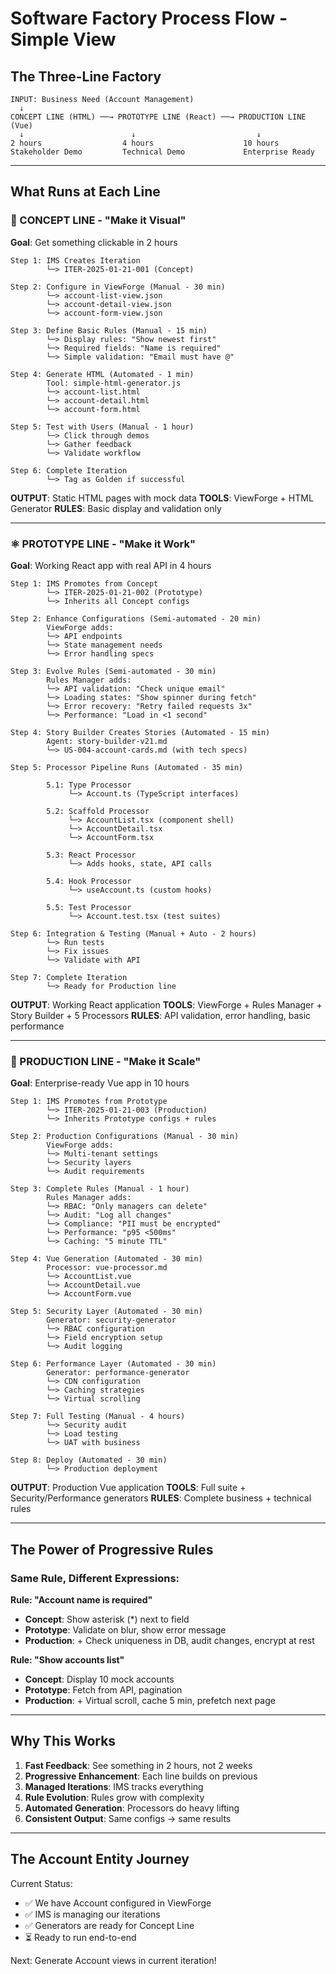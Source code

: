 # Software Factory Process Flow - Simple View

## The Three-Line Factory

```
INPUT: Business Need (Account Management)
  ↓
CONCEPT LINE (HTML) ──→ PROTOTYPE LINE (React) ──→ PRODUCTION LINE (Vue)
  ↓                        ↓                           ↓
2 hours                  4 hours                    10 hours
Stakeholder Demo         Technical Demo             Enterprise Ready
```

---

## What Runs at Each Line

### 🎨 CONCEPT LINE - "Make it Visual"
**Goal**: Get something clickable in 2 hours

```
Step 1: IMS Creates Iteration
        └─> ITER-2025-01-21-001 (Concept)

Step 2: Configure in ViewForge (Manual - 30 min)
        └─> account-list-view.json
        └─> account-detail-view.json  
        └─> account-form-view.json

Step 3: Define Basic Rules (Manual - 15 min)
        └─> Display rules: "Show newest first"
        └─> Required fields: "Name is required"
        └─> Simple validation: "Email must have @"

Step 4: Generate HTML (Automated - 1 min)
        Tool: simple-html-generator.js
        └─> account-list.html
        └─> account-detail.html
        └─> account-form.html

Step 5: Test with Users (Manual - 1 hour)
        └─> Click through demos
        └─> Gather feedback
        └─> Validate workflow

Step 6: Complete Iteration
        └─> Tag as Golden if successful
```

**OUTPUT**: Static HTML pages with mock data
**TOOLS**: ViewForge + HTML Generator
**RULES**: Basic display and validation only

---

### ⚛️ PROTOTYPE LINE - "Make it Work"
**Goal**: Working React app with real API in 4 hours

```
Step 1: IMS Promotes from Concept
        └─> ITER-2025-01-21-002 (Prototype)
        └─> Inherits all Concept configs

Step 2: Enhance Configurations (Semi-automated - 20 min)
        ViewForge adds:
        └─> API endpoints
        └─> State management needs
        └─> Error handling specs

Step 3: Evolve Rules (Semi-automated - 30 min)
        Rules Manager adds:
        └─> API validation: "Check unique email"
        └─> Loading states: "Show spinner during fetch"
        └─> Error recovery: "Retry failed requests 3x"
        └─> Performance: "Load in <1 second"

Step 4: Story Builder Creates Stories (Automated - 15 min)
        Agent: story-builder-v21.md
        └─> US-004-account-cards.md (with tech specs)

Step 5: Processor Pipeline Runs (Automated - 35 min)
        
        5.1: Type Processor
             └─> Account.ts (TypeScript interfaces)
        
        5.2: Scaffold Processor  
             └─> AccountList.tsx (component shell)
             └─> AccountDetail.tsx
             └─> AccountForm.tsx
        
        5.3: React Processor
             └─> Adds hooks, state, API calls
        
        5.4: Hook Processor
             └─> useAccount.ts (custom hooks)
        
        5.5: Test Processor
             └─> Account.test.tsx (test suites)

Step 6: Integration & Testing (Manual + Auto - 2 hours)
        └─> Run tests
        └─> Fix issues
        └─> Validate with API

Step 7: Complete Iteration
        └─> Ready for Production line
```

**OUTPUT**: Working React application
**TOOLS**: ViewForge + Rules Manager + Story Builder + 5 Processors
**RULES**: API validation, error handling, basic performance

---

### 🚀 PRODUCTION LINE - "Make it Scale"
**Goal**: Enterprise-ready Vue app in 10 hours

```
Step 1: IMS Promotes from Prototype
        └─> ITER-2025-01-21-003 (Production)
        └─> Inherits Prototype configs + rules

Step 2: Production Configurations (Manual - 30 min)
        ViewForge adds:
        └─> Multi-tenant settings
        └─> Security layers
        └─> Audit requirements

Step 3: Complete Rules (Manual - 1 hour)
        Rules Manager adds:
        └─> RBAC: "Only managers can delete"
        └─> Audit: "Log all changes"
        └─> Compliance: "PII must be encrypted"
        └─> Performance: "p95 <500ms"
        └─> Caching: "5 minute TTL"

Step 4: Vue Generation (Automated - 30 min)
        Processor: vue-processor.md
        └─> AccountList.vue
        └─> AccountDetail.vue
        └─> AccountForm.vue

Step 5: Security Layer (Automated - 30 min)
        Generator: security-generator
        └─> RBAC configuration
        └─> Field encryption setup
        └─> Audit logging

Step 6: Performance Layer (Automated - 30 min)
        Generator: performance-generator
        └─> CDN configuration
        └─> Caching strategies
        └─> Virtual scrolling

Step 7: Full Testing (Manual - 4 hours)
        └─> Security audit
        └─> Load testing
        └─> UAT with business

Step 8: Deploy (Automated - 30 min)
        └─> Production deployment
```

**OUTPUT**: Production Vue application
**TOOLS**: Full suite + Security/Performance generators
**RULES**: Complete business + technical rules

---

## The Power of Progressive Rules

### Same Rule, Different Expressions:

**Rule: "Account name is required"**

- **Concept**: Show asterisk (*) next to field
- **Prototype**: Validate on blur, show error message
- **Production**: + Check uniqueness in DB, audit changes, encrypt at rest

**Rule: "Show accounts list"**

- **Concept**: Display 10 mock accounts
- **Prototype**: Fetch from API, pagination
- **Production**: + Virtual scroll, cache 5 min, prefetch next page

---

## Why This Works

1. **Fast Feedback**: See something in 2 hours, not 2 weeks
2. **Progressive Enhancement**: Each line builds on previous
3. **Managed Iterations**: IMS tracks everything
4. **Rule Evolution**: Rules grow with complexity
5. **Automated Generation**: Processors do heavy lifting
6. **Consistent Output**: Same configs → same results

---

## The Account Entity Journey

Current Status:
- ✅ We have Account configured in ViewForge
- ✅ IMS is managing our iterations
- ✅ Generators are ready for Concept Line
- ⏳ Ready to run end-to-end

Next: Generate Account views in current iteration!